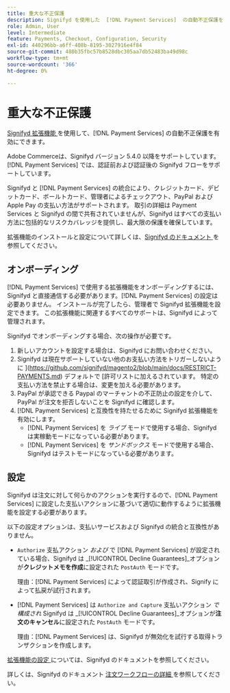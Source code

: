 ```yaml
---
title: 重大な不正保護
description: Signifyd を使用した  [!DNL Payment Services]  の自動不正保護を有効にします。
role: Admin, User
level: Intermediate
feature: Payments, Checkout, Configuration, Security
exl-id: 440296bb-a6ff-408b-8195-3027916e4f84
source-git-commit: 480b35fbc57b8528dbc305aa7db52483ba49d98c
workflow-type: tm+mt
source-wordcount: '366'
ht-degree: 0%

---
```


# 重大な不正保護

[Signifyd 拡張機能 ](https://commercemarketplace.adobe.com/signifyd-module-connect.html) を使用して、[!DNL Payment Services] の自動不正保護を有効にできます。

Adobe Commerceは、Signifyd バージョン 5.4.0 以降をサポートしています。 [!DNL Payment Services] では、認証前および認証後の Signifyd フローをサポートしています。

Signifyd と [!DNL Payment Services] の統合により、クレジットカード、デビットカード、ボールトカード、管理者によるチェックアウト、PayPal およびApple Pay の支払い方法がサポートされます。 取引の詳細は Payment Services と Signifyd の間で共有されていませんが、Signifyd はすべての支払い方法に包括的なリスクカバレッジを提供し、最大限の保護を確保しています。

拡張機能のインストールと設定について詳しくは、[Signifyd のドキュメント ](https://community.signifyd.com/support/s/article/magento-2-extension-install-guide?language=en_US#downloadandinstallingmagento2extension) を参照してください。

## オンボーディング

[!DNL Payment Services] で使用する拡張機能をオンボーディングするには、Signifyd と直接通信する必要があります。[!DNL Payment Services] の設定は必要ありません。 インストールが完了したら、管理者で Signifyd 拡張機能を設定できます。 この拡張機能に関連するすべてのサポートは、Signifyd によって管理されます。

Signifyd でオンボーディングする場合、次の操作が必要です。

1. 新しいアカウントを設定する場合は、Signifyd にお問い合わせください。
1. Signifyd は現在サポートしていない他のお支払い方法をトリガーしないように ](https://github.com/signifyd/magento2/blob/main/docs/RESTRICT-PAYMENTS.md) デフォルトで [許可リストに加えるされています。 特定の支払い方法を禁止する場合は、変更を加える必要があります。
1. PayPal が承認できる Paypal のマーチャントの不正防止の設定を介して、PayPal が注文を拒否しないことを Signifyd に確認します。
1. [!DNL Payment Services] と互換性を持たせるために Signifyd 拡張機能を有効にします。
   * [!DNL Payment Services] を _ライブ_ モードで使用する場合、Signifyd は実稼動モードになっている必要があります。
   * [!DNL Payment Services] を _サンドボックス_ モードで使用する場合、Signifyd はテストモードになっている必要があります。

## 設定

Signifyd は注文に対して何らかのアクションを実行するので、[!DNL Payment Services] に設定した支払いアクションに基づいて適切に動作するように拡張機能を設定する必要があります。

以下の設定オプションは、支払いサービスおよび Signifyd の統合と互換性がありません。

* `Authorize` 支払アクション _および_ で [!DNL Payment Services] が設定されている場合、Signifyd は _[!UICONTROL Decline Guarantees]_オプションが&#x200B;**クレジットメモを作成**に設定された `PostAuth` モードです。

  理由：[!DNL Payment Services] によって認証取引が作成され、Signify によって払戻が試行されます。


* [!DNL Payment Services] は `Authorize and Capture` 支払いアクション _で構成され_ Signifyd は _[!UICONTROL Decline Guarantees]_オプションが&#x200B;**注文のキャンセル**に設定された `PostAuth` モードです。

  理由：[!DNL Payment Services] は、Signifyd が無効化を試行する取得トランザクションを作成します。


[ 拡張機能の設定 ](https://community.signifyd.com/support/s/article/magento-2-extension-install-guide?language=en_US#configuringmagento2extension) については、Signifyd のドキュメントを参照してください。

詳しくは、Signifyd のドキュメント [ 注文ワークフローの詳細 ](https://community.signifyd.com/support/s/article/magento-2-extension-install-guide?language=en_US#howmagento2works) を参照してください。

